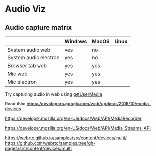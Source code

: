 # Audio Viz

## Audio capture matrix

|                       | Windows | MacOS     | Linux  |
| --------------------- | ------- | --------- | ------ |
| System audio web      | yes     | no        |        |
| System audio electron | yes     | no        |        |
| Browser tab web       | yes     | yes       |        |
| Mic web               | yes     | yes       |        |
| Mic electron          | yes     | yes       |        |

Try capturing audio in web using [getUserMedia](https://developer.mozilla.org/en-US/docs/Web/API/MediaDevices/getUserMedia)

Read this: https://developers.google.com/web/updates/2015/10/media-devices

https://developer.mozilla.org/en-US/docs/Web/API/MediaRecorder

https://developer.mozilla.org/en-US/docs/Web/API/Media_Streams_API

https://webrtc.github.io/samples/src/content/devices/multi/
https://github.com/webrtc/samples/tree/gh-pages/src/content/devices/multi
